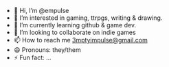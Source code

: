 - 👋 Hi, I’m @empulse
- 👀 I’m interested in gaming, ttrpgs, writing & drawing.
- 🌱 I’m currently learning github & game dev.
- 💞️ I’m looking to collaborate on indie games
- 📫 How to reach me 3mptyimpulse@gmail.com
- 😄 Pronouns: they/them
- ⚡ Fun fact: ...

<!---
impulsiveness/impulsiveness is a ✨ special ✨ repository because its `README.md` (this file) appears on your GitHub profile.
You can click the Preview link to take a look at your changes.
--->
